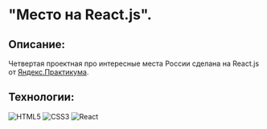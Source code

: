 # "Место на React.js".

## Описание:

Четвертая проектная про интересные места России сделана на React.js от [Яндекс.Практикума](https://practicum.yandex.ru/).

## Технологии:
![HTML5](https://img.shields.io/badge/HTML5-333?style=for-the-badge&logo=html5&logoColor=E34F26)
![CSS3](https://img.shields.io/badge/CSS3-333?style=for-the-badge&logo=css3&logoColor=1572B6)
![React](https://img.shields.io/badge/React-333?style=for-the-badge&logo=react&logoColor=60dff4)